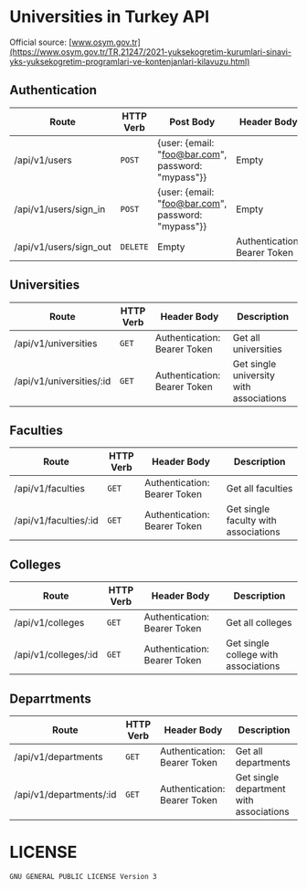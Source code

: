 # Universities in Turkey API
Official source: [www.osym.gov.tr](https://www.osym.gov.tr/TR,21247/2021-yuksekogretim-kurumlari-sinavi-yks-yuksekogretim-programlari-ve-kontenjanlari-kilavuzu.html)

## Authentication
| Route | HTTP Verb | Post Body | Header Body | Description |
| --- | --- | --- | --- | --- |
| /api/v1/users | `POST` | {user: {email: "foo@bar.com", password: "mypass"}} | Empty | Sing up |
| /api/v1/users/sign_in | `POST` | {user: {email: "foo@bar.com", password: "mypass"}} | Empty | Sign in |
| /api/v1/users/sign_out | `DELETE` | Empty  | Authentication: Bearer Token | Sign out |

## Universities
| Route | HTTP Verb	| Header Body | Description	 |
| --- | --- | --- | --- |
| /api/v1/universities | `GET` | Authentication: Bearer Token | Get all universities |
| /api/v1/universities/:id | `GET` | Authentication: Bearer Token | Get single university with associations |

## Faculties
| Route | HTTP Verb	| Header Body | Description	 |
| --- | --- | --- | --- |
| /api/v1/faculties | `GET` | Authentication: Bearer Token | Get all faculties |
| /api/v1/faculties/:id | `GET` | Authentication: Bearer Token | Get single faculty with associations |

## Colleges
| Route | HTTP Verb	| Header Body | Description	 |
| --- | --- | --- | --- |
| /api/v1/colleges | `GET` | Authentication: Bearer Token | Get all colleges |
| /api/v1/colleges/:id | `GET` | Authentication: Bearer Token | Get single college with associations |

## Deparrtments
| Route | HTTP Verb	| Header Body | Description	 |
| --- | --- | --- | --- |
| /api/v1/departments | `GET` | Authentication: Bearer Token | Get all departments |
| /api/v1/departments/:id | `GET` | Authentication: Bearer Token | Get single department with associations |

# LICENSE
```
GNU GENERAL PUBLIC LICENSE Version 3
```